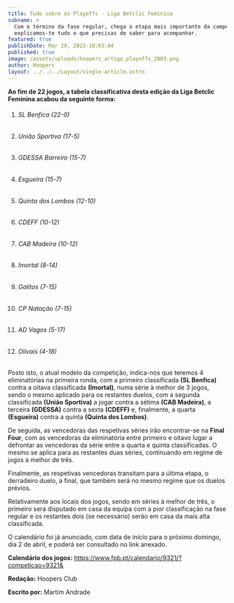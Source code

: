 ```yaml
---
title: Tudo sobre os Playoffs - Liga Betclic Feminina
subname: >
  Com o término da fase regular, chega a etapa mais importante da competição e
  explicamos-te tudo o que precisas de saber para acompanhar.
featured: true
publishDate: Mar 29, 2023-10:03:44
published: true
image: /assets/uploads/hoopers_artigo_playoffs_2803.png
author: Hoopers
layout: ../../../Layout/single-article.astro
---
```

**Ao fim de 22 jogos, a tabela classificativa desta edição da Liga Betclic Feminina acabou da seguinte forma:**

1. ###### SL Benfica (22-0)
2. ###### União Sportiva (17-5)
3. ###### GDESSA Barreiro (15-7)
4. ###### Esgueira (15-7)
5. ###### Quinta dos Lombos (12-10)
6. ###### CDEFF (10-12)
7. ###### CAB Madeira (10-12)
8. ###### Imortal (8-14)
9. ###### Galitos (7-15)
10. ###### CP Natação (7-15)
11. ###### AD Vagos (5-17)
12. ###### Olivais (4-18)

Posto isto, o atual modelo da competição, indica-nos que teremos 4 eliminatórias na primeira ronda, com a primeiro classificada **(SL Benfica)** contra a oitava classificada **(Imortal)**, numa série à melhor de 3 jogos, sendo o mesmo aplicado para os restantes duelos, com a segunda classificada **(União Sportiva)** a jogar contra a sétima **(CAB Madeira)**, a terceira **(GDESSA)** contra a sexta **(CDEFF)** e, finalmente, a quarta **(Esgueira)** contra a quinta **(Quinta dos Lombos)**.

De seguida, as vencedoras das respetivas séries irão encontrar-se na **Final Four**, com as vencedoras da eliminatória entre primeiro e oitavo lugar a defrontar as vencedoras da série entre a quarta e quinta classificadas. O mesmo se aplica para as restantes duas séries, continuando em regime de jogos à melhor de três.

Finalmente, as respetivas vencedoras transitam para a última etapa, o derradeiro duelo, a final, que também será no mesmo regime que os duelos prévios.

Relativamente aos locais dos jogos, sendo em séries à melhor de três, o primeiro será disputado em casa da equipa com a pior classificação na fase regular e os restantes dois (se necessário) serão em casa da mais alta classificada.

O calendário foi já anunciado, com data de início para o próximo domingo, dia 2 de abril, e poderá ser consultado no link anexado.

**Calendário dos jogos:** https://www.fpb.pt/calendario/9321/?competicao=9321&

**Redação:** Hoopers Club

**Escrito por:** Martim Andrade